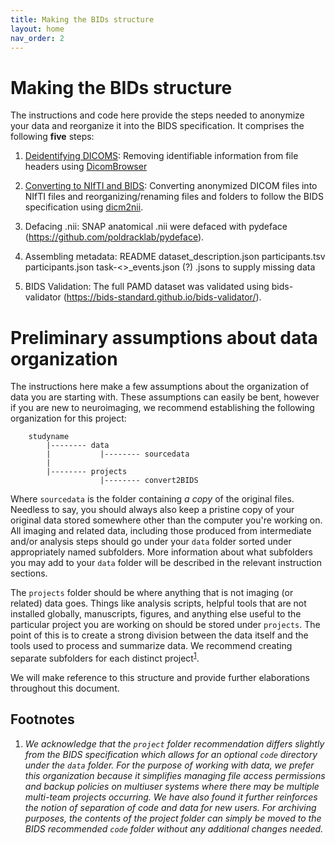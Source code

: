```yaml
---
title: Making the BIDs structure
layout: home
nav_order: 2
---
```


# Making the BIDs structure
The instructions and code here provide the steps needed to anonymize your data and reorganize it into the BIDS specification. It comprises the following **five** steps:

1. [Deidentifying DICOMS](./De-Identifying%20DICOMS.md): Removing identifiable information from file headers using [DicomBrowser](https://download.xnat.org/dicombrowser/)

2. [Converting to NIfTI and BIDS](./Converting%20to%20NIfTI%20and%20BIDS.md): Converting anonymized DICOM files into NIfTI files and reorganizing/renaming files and folders to follow the BIDS specification using [dicm2nii](https://github.com/xiangruili/dicm2nii).

3. Defacing .nii: SNAP anatomical .nii were defaced with pydeface (https://github.com/poldracklab/pydeface).

4. Assembling metadata:
    README 
    dataset_description.json 
    participants.tsv
    participants.json
    task-<>_events.json
    (?) .jsons to supply missing data

5. BIDS Validation: The full PAMD dataset was validated using bids-validator (https://bids-standard.github.io/bids-validator/).

# Preliminary assumptions about data organization
The instructions here make a few assumptions about the organization of data you are starting with. These assumptions can easily be bent, however if you are new to neuroimaging, we recommend establishing the following organization for this project:

```
    studyname
        |-------- data
        |           |-------- sourcedata
        |
        |-------- projects
                    |-------- convert2BIDS        
```

Where `sourcedata` is the folder containing *a copy* of the original files. Needless to say, you should always also keep a pristine copy of your original data stored somewhere other than the computer you're working on. All imaging and related data, including those produced from intermediate and/or analysis steps should go under your `data` folder sorted under appropriately named subfolders. More information about what subfolders you may add to your `data` folder will be described in the relevant instruction sections.

The `projects` folder should be where anything that is not imaging (or related) data goes. Things like analysis scripts, helpful tools that are not installed globally, manuscripts, figures, and anything else useful to the particular project you are working on should be stored under `projects`. The point of this is to create a strong division between the data itself and the tools used to process and summarize data. We recommend creating separate subfolders for each distinct project<sup>[1](#footnotes)</sup>.

We will make reference to this structure and provide further elaborations throughout this document.

## Footnotes
1. *We acknowledge that the `project` folder recommendation differs slightly from the BIDS specification which allows for an optional `code` directory under the `data` folder. For the purpose of working with data, we prefer this organization because it simplifies managing file access permissions and backup policies on multiuser systems where there may be multiple multi-team projects occurring. We have also found it further reinforces the notion of separation of code and data for new users. For archiving purposes, the contents of the project folder can simply be moved to the BIDS recommended `code` folder without any additional changes needed.*
